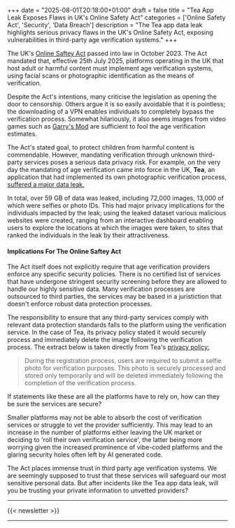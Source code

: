 +++
date = "2025-08-01T20:18:00+01:00"
draft = false
title = "Tea App Leak Exposes Flaws in UK's Online Safety Act"
categories = ['Online Safety Act', 'Security', 'Data Breach']
description = "The Tea app data leak highlights serious privacy flaws in the UK's Online Safety Act, exposing vulnerabilities in third-party age verification systems."
+++

The UK's [Online Saftey Act](https://www.gov.uk/government/publications/online-safety-act-explainer/online-safety-act-explainer) passed into law in October 2023. The Act mandated that, effective 25th July 2025, platforms operating in the UK that host adult or harmful content must implement age verification systems, using facial scans or photographic identification as the means of verification.

Despite the Act's intentions, many criticise the legislation as opening the door to censorship. Others argue it is so easily avoidable that it is pointless; the downloading of a VPN enables individuals to completely bypass the verification process. Somewhat hilariously, it also seems images from video games such as [Garry's Mod](https://80.lv/articles/people-are-using-garry-s-mod-to-circumvent-the-uk-censorship-law) are sufficient to fool the age verification estimates.

The Act's stated goal, to protect children from harmful content is commendable. However, mandating verification through unknown third-party services poses a serious data privacy risk. For example, on the very day the mandating of age verification came into force in the UK, **Tea**, an application that had implemented its own photographic verification process, [suffered a major data leak.](https://zakforster.com/posts/tea-data-breach/)

In total, over 59 GB of data was leaked, including 72,000 images, 13,000 of which were selfies or photo IDs. This had major privacy implications for the individuals impacted by the leak; using the leaked dataset various malicious websites were created, ranging from an interactive dashboard enabling users to explore the locations at which the images were taken, to sites that ranked the individuals in the leak by their attractiveness.

#### Implications For The Online Saftey Act

The Act itself does not explicitly require that age verification providers enforce any specific security policies. There is no certified list of services that have undergone stringent security screening before they are allowed to handle our highly sensitive data. Many verification processes are outsourced to third parties, the services may be based in a juristiction that doesn't enforce robust data protection processes.

The responsibility to ensure that any third-party services comply with relevant data protection standards falls to the platform using the verification service. In the case of Tea, its privacy policy stated it would securely process and immediately delete the image following the verification process. The extract below is taken directly from Tea's [privacy policy:](https://www.teaforwomen.com/privacy)

> During the registration process, users are required to submit a selfie photo for verification purposes. This photo is securely processed and stored only temporarily and will be deleted immediately following the completion of the verification process.

If statements like these are all the platforms have to rely on, how can they be sure the services are secure?

Smaller platforms may not be able to absorb the cost of verification services or struggle to vet the provider sufficiently. This may lead to an increase in the number of platforms either leaving the UK market or deciding to 'roll their own verification service', the latter being more worrying given the increased prominence of vibe-coded platforms and the glaring security holes often left by AI generated code.

The Act places immense trust in third party age verification systems. We are seemingly supposed to trust that these services will safeguard our most sensitive personal data. But after incidents like the Tea app data leak, will you be trusting your private information to unvetted providers?

---

{{< newsletter >}}

---
